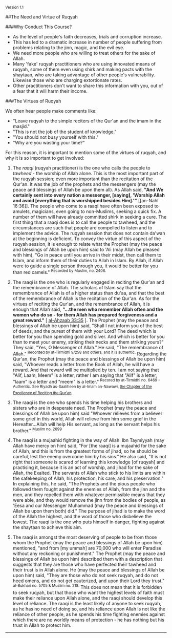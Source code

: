 [template: notes]:/
[title: The Need and Virtue of Ruqyah - Notes from Muhammad Tim's Lectures]:/

<sup>Version 1.1</sup>

##The Need and Virtue of Ruqyah

###Why Conduct This Course?

* As the level of people's faith decreases, trials and corruption increase.
* This has led to a dramatic increase in number of people suffering from problems relating to the jinn, magic, and the evil eye.
* We need more people who are willing to treat others for the sake of Allah.
* Many 'fake' ruqyah practitioners who are using innovated means of ruqyah, some of them even using shirk and making pacts with the shaytaan, who are taking advantage of other people's vulnerability. Likewise those who are charging extortionate rates.
* Other practitioners don't want to share this information with you, out of a fear that it will harm their income.

###The Virtues of Ruqyah

We often hear people make comments like:

* "Leave ruqyah to the simple reciters of the Qur'an and the imam in the masjid."
* "This is not the job of the student of knowledge."
* "You should not busy yourself with this."
* "Why are you wasting your time?"

For this reason, it is important to mention some of the virtues of ruqyah, and why it is so important to get involved:

1. The *raaqi* (ruqyah practitioner) is the one who calls the people to *tawheed* - the worship of Allah alone. This is the most important part of the ruqyah session; even more important than the recitation of the Qur'an. It was the job of the prophets and the messengers (may the peace and blessings of Allah be upon them all). As Allah said, **"And We certainly sent into every nation a messenger, [saying], 'Worship Allah and avoid [everything that is worshipped besides Him].'"** [[an-Nahl 16:36]]. The people who come to a raaqi have often been exposed to amulets, magicians, even going to non-Muslims, seeking a quick fix. A number of them will have already committed shirk in seeking a cure. The first thing that a raaqi does is to call the people to tawheed, and the circumstances are such that people are compelled to listen and to implement the advice. The ruqyah session that does not contain da'wah at the beginning is deficient. To convey the virtue of this aspect of the ruqyah session, it is enough to relate what the Prophet (may the peace and blessings of Allah be upon him) said to 'Ali (may Allah be pleased with him), "Go in peace until you arrive in their midst, then call them to Islam, and inform them of their duties to Allah in Islam. By Allah, if Allah were to guide a single person through you, it would be better for you than red camels." <sup><span class="footnote">Recorded by Muslim, no. 2406.</span></sup>  

2. The raaqi is the one who is regularly engaged in reciting the Qur'an and the remembrance of Allah. The scholars of Islam say that the remembrance of Allah is of a higher status than du'aa, and that the best of the remembrance of Allah is the recitation of the Qur'an. As for the virtues of reciting the Qur'an, and the remembrance of Allah, it is enough that Allah said, **"...the men who remember Allah often and the women who do so - for them Allah has prepared forgiveness and a great reward."** [ [al-Ahzaab 33:35](http://quran.com/33/35) ]. The Prophet (may the peace and blessings of Allah be upon him) said, "Shall I not inform you of the best of deeds, and the purest of them with your Lord? The deed which is better for you than spending gold and silver. And which is better for you than to meet your enemy, striking their necks and them striking yours?" They said, "Yes, O Messenger of Allah." He said, "The remembrance of Allah." <sup><span class="footnote">Recorded by at-Tirmidhi 9/258 and others, and it is authentic.</span></sup> Regarding the Qur'an, the Prophet (may the peace and blessings of Allah be upon him) said, "Whoever reads a letter from the Book of Allah, he will have a reward. And that reward will be multiplied by ten. I am not saying that "Alif, Laam, Meem" is a letter, rather I am saying that "Alif" is a letter, "laam" is a letter and "meem" is a letter." <sup><span class="footnote">Recored by at-Tirmidhi no. 6469 - Authentic.</span></sup> <sup><span class="footnote">See Riyadh as-Saaliheen by al-Imam an-Nawawi, [the Chapter of the Excellence of Reciting the Qur'an](http://abdurrahman.org/seerah/riyad/08/chap180.htm).</span></sup>

3. The raaqi is the one who spends his time helping his brothers and sisters who are in desperate need. The Prophet (may the peace and blessings of Allah be upon him) said "Whoever relieves from a believer some grief in this world, Allah will relieve from him some grief in the Hereafter...Allah will help His servant, as long as the servant helps his brother." <sup><span class="footnote">Muslim no. 2699</span></sup>

4. The raaqi is a mujaahid fighting in the way of Allah. Ibn Taymiyyah (may Allah have mercy on him) said, "For [the raaqi] is a mujaahid for the sake of Allah, and this is from the greatest forms of jihad, so he should be careful, lest the enemy overcome him by his sins." He also said, "It is not right that someone is scared of learning this knowledge [of ruqyah] and practising it, because it is an act of worship, and jihad for the sake of Allah, the Exalted. The servants of Allah who stick to his limits are within the safekeeping of Allah, his protection, his care, and his preservation." In explaining this, he said, "The Prophets and the pious people who followed them fought against the enemies of Allah, from the jinn and the men, and they repelled them with whatever permissible means that they were able, and they would remove the jinn from the bodies of people, as 'Eesa and our Messenger Muhammad (may the peace and blessings of Allah be upon them both) did." The purpose of jihad is to make the word of the Allah the highest, and the word of those who disbelieve the lowest. The raaqi is the one who puts himself in danger, fighting against the shaytaan to achieve this aim.

5. The raaqi is amongst the most deserving of people to be from those whom the Prophet (may the peace and blessings of Allah be upon him) mentioned, "and from [my ummah] are 70,000 who will enter Paradise without any reckoning or punishment." The Prophet (may the peace and blessings of Allah be upon him) described them with a description that suggests that they are those who have perfected their tawheed and their trust is in Allah alone. He (may the peace and blessings of Allah be upon him) said, "They are those who do not seek ruqyah, and do not heed omens, and do not get cauterized, and upon their Lord they trust." <sup><span class="footnote">al-Bukhari no. 5705 & Muslim no. 218.</span></sup> This does not mean that it is forbidden to seek ruqyah, but that those who want the highest levels of faith must make their reliance upon Allah alone, and the raaqi should develop this level of reliance. The raaqi is the least likely of anyone to seek ruqyah, as he has no need of doing so, and his reliance upon Allah is not like the reliance of other people, as he spends his time fighting enemies against which there are no worldly means of protection - he has nothing but his trust in Allah to protect him.

<hr/>
<sup><div id="footnotes" class="footnoteholder"></div></sup>
